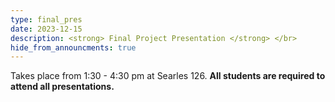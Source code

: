 ```yaml
---
type: final_pres
date: 2023-12-15
description: <strong> Final Project Presentation </strong> </br>
hide_from_announcments: true
---
```

Takes place from 1:30 - 4:30 pm at Searles 126. <strong> All students are required to attend all presentations. </strong>